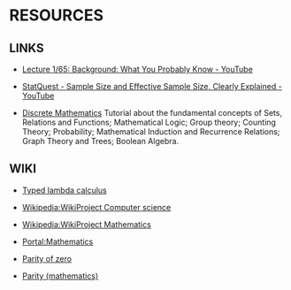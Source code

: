 # RESOURCES


## LINKS

- [Lecture 1/65: Background: What You Probably Know - YouTube](https://www.youtube.com/watch?v=TOsMcgIK95k&list=PLbtzT1TYeoMjNOGEiaRmm_vMIwUAidnQz&index=2&t=524s)

- [StatQuest - Sample Size and Effective Sample Size, Clearly Explained - YouTube](https://www.youtube.com/watch?v=67zCIqdeXpo&list=PLblh5JKOoLUK0FLuzwntyYI10UQFUhsY9&index=9)

- [Discrete Mathematics](https://www.tutorialspoint.com/discrete_mathematics/)
Tutorial about the fundamental concepts of Sets, Relations and Functions; Mathematical Logic; Group theory; Counting Theory; Probability; Mathematical Induction and Recurrence Relations; Graph Theory and Trees; Boolean Algebra.


## WIKI

- [Typed lambda calculus](https://en.wikipedia.org/wiki/Typed_lambda_calculus)

- [Wikipedia:WikiProject Computer science](https://en.wikipedia.org/wiki/Wikipedia:WikiProject_Computer_science)

- [Wikipedia:WikiProject Mathematics](https://en.wikipedia.org/wiki/Wikipedia:WikiProject_Mathematics)

- [Portal:Mathematics](https://en.wikipedia.org/wiki/Portal:Mathematics)


- [Parity of zero](https://en.wikipedia.org/wiki/Parity_of_zero)
- [Parity (mathematics)](https://en.wikipedia.org/wiki/Parity_(mathematics))
